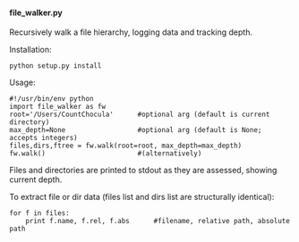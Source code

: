<h4>file_walker.py</h4>

Recursively walk a file hierarchy, logging data and tracking depth. 

Installation: 

`python setup.py install`


Usage:

	#!/usr/bin/env python
	import file_walker as fw
	root='/Users/CountChocula'		#optional arg (default is current directory)
	max_depth=None					#optional arg (default is None; accepts integers)
	files,dirs,ftree = fw.walk(root=root, max_depth=max_depth)
	fw.walk()						#(alternatively)	

Files and directories are printed to stdout as they are assessed, showing current depth. 

To extract file or dir data (files list and dirs list are structurally identical):

	for f in files:
		print f.name, f.rel, f.abs		#filename, relative path, absolute path
